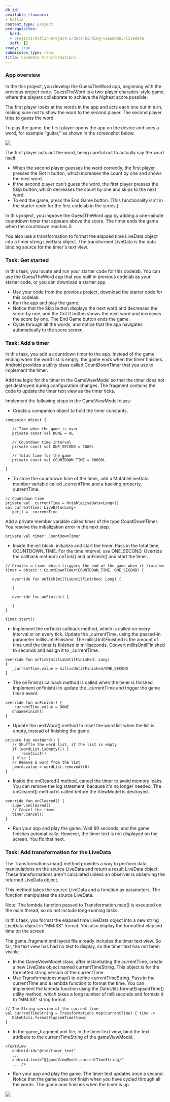 ```yaml
---
db_id: 
available_flavours:
- kotlin
content_type: project
prerequisites:
  hard:
  - projects/kotlin/project-5/data-binding-viewmodel-livedata
  soft: []
ready: true
submission_type: repo
title: LiveData transformations.
---
```


### App overview

In the this project, you develop the GuessTheWord app, beginning with the previous project code. GuessTheWord is a two-player charades-style game, where the players collaborate to achieve the highest score possible.

The first player looks at the words in the app and acts each one out in turn, making sure not to show the word to the second player. The second player tries to guess the word.

To play the game, the first player opens the app on the device and sees a word, for example "guitar," as shown in the screenshot below.

![](a.png)

The first player acts out the word, being careful not to actually say the word itself.

- When the second player guesses the word correctly, the first player presses the Got It button, which increases the count by one and shows the next word.
- If the second player can't guess the word, the first player presses the Skip button, which decreases the count by one and skips to the next word.
- To end the game, press the End Game button. (This functionality isn't in the starter code for the first codelab in the series.)

In this project, you improve the GuessTheWord app by adding a one-minute countdown timer that appears above the score. The timer ends the game when the countdown reaches 0.

You also use a transformation to format the elapsed time LiveData object into a timer string LiveData object. The transformed LiveData is the data binding source for the timer's text view.

### Task: Get started

In this task, you locate and run your starter code for this codelab. You can use the GuessTheWord app that you built in previous codelab as your starter code, or you can download a starter app.

- Use your code from the previous project, download the starter code for this codelab.
- Run the app and play the game.
- Notice that the Skip button displays the next word and decreases the score by one, and the Got It button shows the next word and increases the score by one. The End Game button ends the game.
- Cycle through all the words, and notice that the app navigates automatically to the score screen.

### Task: Add a timer

In this task, you add a countdown timer to the app. Instead of the game ending when the word list is empty, the game ends when the timer finishes. Android provides a utility class called CountDownTimer that you use to implement the timer.

Add the logic for the timer in the GameViewModel so that the timer does not get destroyed during configuration changes. The fragment contains the code to update the timer text view as the timer ticks.

Implement the following steps in the GameViewModel class:

- Create a companion object to hold the timer constants.

```
companion object {

   // Time when the game is over
   private const val DONE = 0L

   // Countdown time interval
   private const val ONE_SECOND = 1000L

   // Total time for the game
   private const val COUNTDOWN_TIME = 60000L

}
```

- To store the countdown time of the timer, add a MutableLiveData member variable called _currentTime and a backing property, currentTime.

```
// Countdown time
private val _currentTime = MutableLiveData<Long>()
val currentTime: LiveData<Long>
   get() = _currentTime
```

Add a private member variable called timer of the type CountDownTimer. You resolve the initialization error in the next step.

```
private val timer: CountDownTimer
```

- Inside the init block, initialize and start the timer. Pass in the total time, COUNTDOWN_TIME. For the time interval, use ONE_SECOND. Override the callback methods onTick() and onFinish() and start the timer.

```
// Creates a timer which triggers the end of the game when it finishes
timer = object : CountDownTimer(COUNTDOWN_TIME, ONE_SECOND) {

   override fun onTick(millisUntilFinished: Long) {
       
   }

   override fun onFinish() {
       
   }
}

timer.start()
```

- Implement the onTick() callback method, which is called on every interval or on every tick. Update the _currentTime, using the passed-in parameter millisUntilFinished. The millisUntilFinished is the amount of time until the timer is finished in milliseconds. Convert millisUntilFinished to seconds and assign it to _currentTime.

```
override fun onTick(millisUntilFinished: Long)
{
   _currentTime.value = millisUntilFinished/ONE_SECOND
}
```

- The onFinish() callback method is called when the timer is finished. Implement onFinish() to update the _currentTime and trigger the game finish event.

```
override fun onFinish() {
   _currentTime.value = DONE
   onGameFinish()
}
```

- Update the nextWord() method to reset the word list when the list is empty, instead of finishing the game.

```
private fun nextWord() {
   // Shuffle the word list, if the list is empty 
   if (wordList.isEmpty()) {
       resetList()
   } else {
   // Remove a word from the list
   _word.value = wordList.removeAt(0)
}
```

- Inside the onCleared() method, cancel the timer to avoid memory leaks. You can remove the log statement, because it's no longer needed. The onCleared() method is called before the ViewModel is destroyed.

```
override fun onCleared() {
   super.onCleared()
   // Cancel the timer
   timer.cancel()
}
```

- Run your app and play the game. Wait 60 seconds, and the game finishes automatically. However, the timer text is not displayed on the screen. You fix that next.

### Task: Add transformation for the LiveData

The Transformations.map() method provides a way to perform data manipulations on the source LiveData and return a result LiveData object. These transformations aren't calculated unless an observer is observing the returned LiveData object.

This method takes the source LiveData and a function as parameters. The function manipulates the source LiveData.

Note: The lambda function passed to Transformation.map() is executed on the main thread, so do not include long-running tasks.

In this task, you format the elapsed time LiveData object into a new string LiveData object in "MM:SS" format. You also display the formatted elapsed time on the screen.

The game_fragment.xml layout file already includes the timer text view. So far, the text view has had no text to display, so the timer text has not been visible.

- In the GameViewModel class, after instantiating the currentTime, create a new LiveData object named currentTimeString. This object is for the formatted string version of the currentTime.
- Use Transformations.map() to define currentTimeString. Pass in the currentTime and a lambda function to format the time. You can implement the lambda function using the DateUtils.formatElapsedTime() utility method, which takes a long number of milliseconds and formats it to "MM:SS" string format.

```
// The String version of the current time
val currentTimeString = Transformations.map(currentTime) { time ->
   DateUtils.formatElapsedTime(time)
}
```

- In the game_fragment.xml file, in the timer text view, bind the text attribute to the currentTimeString of the gameViewModel.

```
<TextView
   android:id="@+id/timer_text"
   ...
   android:text="@{gameViewModel.currentTimeString}"
   ... />
```

- Run your app and play the game. The timer text updates once a second. Notice that the game does not finish when you have cycled through all the words. The game now finishes when the timer is up.

![](beed8336e42b7ece.png)
